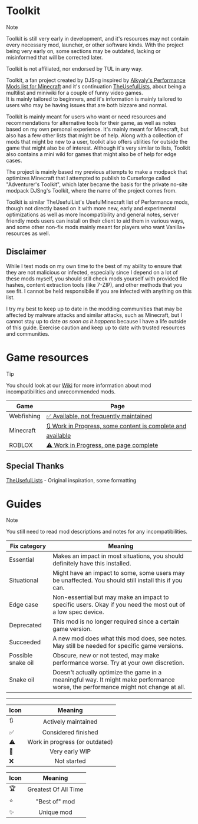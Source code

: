 # Toolkit
> [!NOTE]
> Toolkit is still very early in development, and it's resources may not contain every necessary mod, launcher, or other software kinds. With the project being very early on, some sections may be outdated, lacking or misinformed that will be corrected later.
>
> Toolkit is not affiliated, nor endorsed by TUL in any way. 

Toolkit, a fan project created by DJSng inspired by [Alkyaly's Performance Mods list for Minecraft](https://web.archive.org/web/20211201121958/https://gist.github.com/alkyaly/02830c560d15256855bc529e1e232e88) and it's continuation [TheUsefulLists](https://github.com/TheUsefulLists/UsefulMods), about being a multilist and miniwiki for a couple of funny video games.  
It is mainly tailored to beginners, and it's information is mainly tailored to users who may be having issues that are both bizzare and normal.

Toolkit is mainly meant for users who want or need resources and recommendations for alternative tools for their game, as well as notes based on my own personal experience. It's mainly meant for Minecraft, but also has a few other lists that might be of help. Along with a collection of mods that might be new to a user, toolkit also offers utilities for outside the game that might also be of interest. Although it's very similar to lists, Toolkit also contains a mini wiki for games that might also be of help for edge cases.

The project is mainly based my previous attempts to make a modpack that optimizes Minecraft that I attempted to publish to Curseforge called "Adventurer's Toolkit", which later became the basis for the private no-site modpack DJSng's Toolkit, where the name of the project comes from.

Toolkit is similar TheUsefulList's UsefulMinecraft list of Performance mods, though not directly based on it with more new, early and experimental optimizations as well as more Incompatibility and general notes,   server friendly mods users can install on their client to aid them in various ways, and some other non-fix mods mainly meant for players who want Vanilla+ resources as well.

## Disclaimer
<!-- TUL did this, maybe it's best i do this too. Idk if Kevsky is cool with me pretty much copying his homework though -->
While I test mods on my own time to the best of my ability to ensure that they are not malicious or infected, especially since I depend on a lot of these mods myself, you should still check mods yourself with provided file hashes, content extraction tools (like 7-ZIP), and other methods that you see fit. I cannot be held responsibile if you are infected with anything on this list.

I try my best to keep up to date in the modding communities that may be affected by malware attacks and similar attacks, such as Minecraft, but I cannot stay up to date *as soon as it happens* because I have a life outside of this guide. Exercise caution and keep up to date with trusted resources and communities.

# Game resources
> [!TIP]
> You should look at our [Wiki](https://github.com/DJSng106/toolkit/wiki) for more information about mod incompatibilities and unrecommended mods.

| Game | Page |
| --- | --- |
| Webfishing | [✅ Available, not frequently maintained](webfish/README.md) |
| Minecraft | [🔃 Work in Progress, some content is complete and available](mc/README.md) |
| ROBLOX | [⚠ Work in Progress, one page complete](rblx/README.md) |

## Special Thanks
<!-- hi guys i added all your names now please don't sue me -->
[TheUsefulLists](https://github.com/TheUsefulLists/UsefulMods) - Original inspiration, some formatting  

# Guides
<!-- ugh i need a notes extension so much -->
> [!NOTE]
> You still need to read mod descriptions and notes for any incompatibilities.

| Fix category | Meaning |
| --- | --- |
| Essential | Makes an impact in most situations, you should definitely have this installed. |
| Situational | Might have an impact to some, some users may be unaffected. You should still install this if you can. |
| Edge case | Non-essential but may make an impact to specific users. Okay if you need the most out of a low spec device. |
| Deprecated | This mod is no longer required since a certain game version. |
| Succeeded | A new mod does what this mod does, see notes. May still be needed for specific game versions. |
| Possible snake oil | Obscure, new or not tested, may make performance worse. Try at your own discretion. |
| Snake oil | Doesn't actually optimize the game in a meaningful way. It might make performance worse, the performance might not change at all. |

***

| Icon | Meaning |
| --- | :---: |
| 🔃 | Actively maintained |
| ✅ | Considered finished |
| ⚠ | Work in progress (or outdated) |
| 🚧 | Very early WIP |
| ❌ | Not started |

| Icon | Meaning |
| --- | :---: |
| 🏆 | Greatest Of All Time |
| ⭐ | "Best of" mod |
| ✨ | Unique mod |
